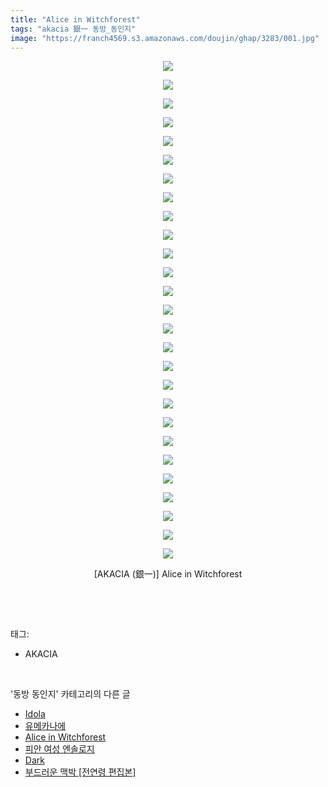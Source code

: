 ```yaml
---
title: "Alice in Witchforest"
tags: "akacia 銀一 동방_동인지"
image: "https://franch4569.s3.amazonaws.com/doujin/ghap/3283/001.jpg"
---
```

<div class="article">
<p style="text-align: center; clear: none; float: none;"><img src="{{ site.imgserver2 }}/ghap/3283/001.jpg"/></p>
<p style="text-align: center; clear: none; float: none;"><img src="{{ site.imgserver2 }}/ghap/3283/002.jpg"/></p>
<p style="text-align: center; clear: none; float: none;"><img src="{{ site.imgserver2 }}/ghap/3283/003.jpg"/></p>
<p style="text-align: center; clear: none; float: none;"><img src="{{ site.imgserver2 }}/ghap/3283/004.jpg"/></p>
<p style="text-align: center; clear: none; float: none;"><img src="{{ site.imgserver2 }}/ghap/3283/005.jpg"/></p>
<p style="text-align: center; clear: none; float: none;"><img src="{{ site.imgserver2 }}/ghap/3283/006.jpg"/></p>
<p style="text-align: center; clear: none; float: none;"><img src="{{ site.imgserver2 }}/ghap/3283/007.jpg"/></p>
<p style="text-align: center; clear: none; float: none;"><img src="{{ site.imgserver2 }}/ghap/3283/008.jpg"/></p>
<p style="text-align: center; clear: none; float: none;"><img src="{{ site.imgserver2 }}/ghap/3283/009.jpg"/></p>
<p style="text-align: center; clear: none; float: none;"><img src="{{ site.imgserver2 }}/ghap/3283/010.jpg"/></p>
<p style="text-align: center; clear: none; float: none;"><img src="{{ site.imgserver2 }}/ghap/3283/011.jpg"/></p>
<p style="text-align: center; clear: none; float: none;"><img src="{{ site.imgserver2 }}/ghap/3283/012.jpg"/></p>
<p style="text-align: center; clear: none; float: none;"><img src="{{ site.imgserver2 }}/ghap/3283/013.jpg"/></p>
<p style="text-align: center; clear: none; float: none;"><img src="{{ site.imgserver2 }}/ghap/3283/014.jpg"/></p>
<p style="text-align: center; clear: none; float: none;"><img src="{{ site.imgserver2 }}/ghap/3283/015.jpg"/></p>
<p style="text-align: center; clear: none; float: none;"><img src="{{ site.imgserver2 }}/ghap/3283/016.jpg"/></p>
<p style="text-align: center; clear: none; float: none;"><img src="{{ site.imgserver2 }}/ghap/3283/017.jpg"/></p>
<p style="text-align: center; clear: none; float: none;"><img src="{{ site.imgserver2 }}/ghap/3283/018.jpg"/></p>
<p style="text-align: center; clear: none; float: none;"><img src="{{ site.imgserver2 }}/ghap/3283/019.jpg"/></p>
<p style="text-align: center; clear: none; float: none;"><img src="{{ site.imgserver2 }}/ghap/3283/020.jpg"/></p>
<p style="text-align: center; clear: none; float: none;"><img src="{{ site.imgserver2 }}/ghap/3283/021.jpg"/></p>
<p style="text-align: center; clear: none; float: none;"><img src="{{ site.imgserver2 }}/ghap/3283/022.jpg"/></p>
<p style="text-align: center; clear: none; float: none;"><img src="{{ site.imgserver2 }}/ghap/3283/023.jpg"/></p>
<p style="text-align: center; clear: none; float: none;"><img src="{{ site.imgserver2 }}/ghap/3283/024.jpg"/></p>
<p style="text-align: center; clear: none; float: none;"><img src="{{ site.imgserver2 }}/ghap/3283/025.jpg"/></p>
<p style="text-align: center; clear: none; float: none;"><img src="{{ site.imgserver2 }}/ghap/3283/026.jpg"/></p>
<p style="text-align: center; clear: none; float: none;"><img src="{{ site.imgserver2 }}/ghap/3283/027.jpg"/></p>
<p style="text-align: center; clear: none; float: none;">[AKACIA (銀一)] Alice in Witchforest</p>
<p><br/></p>
</div><br/>
<div class="tagTrail">
<p>태그: </p>
<ul>
<li>AKACIA</li>
</ul>
</div><br/>
<div class="another">
<p>'동방 동인지' 카테고리의 다른 글</p>
<ul>
<li><a href="/ghap_3298">Idola</a></li>
<li><a href="/ghap_3296">유메카나에</a></li>
<li><a href="/ghap_3283">Alice in Witchforest</a></li>
<li><a href="/ghap_3282">피안 여성 엔솔로지</a></li>
<li><a href="/ghap_3280">Dark</a></li>
<li><a href="/ghap_3278">부드러운 맥박 [전연령 편집본]</a></li>
</ul>
</div><br/>
<div class="cb_module cb_fluid">
<div class="cb_wrt cb_profile">
</div><!-- commentList close -->
</div><br/>
